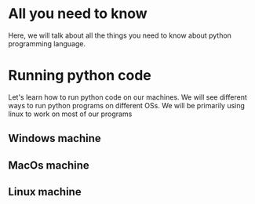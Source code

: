 # All you need to know

Here, we will talk about all the things you need to know about python programming language.

# Running python code

Let's learn how to run python code on our machines. We will see different ways to run python programs on different OSs.
We will be primarily using linux to work on most of our programs
## Windows machine


## MacOs machine
## Linux machine
